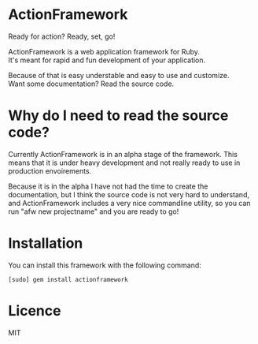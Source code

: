 ActionFramework
===============

Ready for action? Ready, set, go!

ActionFramework is a web application framework for Ruby.   
It's meant for rapid and fun development of your application.

Because of that is easy understable and easy to use and customize.    
Want some documentation? Read the source code.

# Why do I need to read the source code?

Currently ActionFramework is in an alpha stage of the framework. This means that it is under heavy development and not really ready to use in production envoirements.

Because it is in the alpha I have not had the time to create the documentation, but I think the source code is not very hard to understand, and ActionFramework includes a very nice commandline utility, so you can run "afw new projectname" and you are ready to go!

# Installation

You can install this framework with the following command:

    [sudo] gem install actionframework

# Licence

MIT